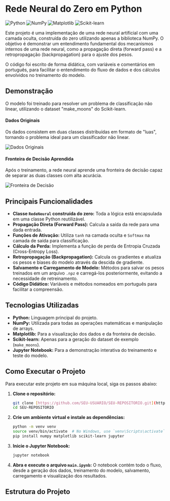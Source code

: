 # Rede Neural do Zero em Python

![Python](https://img.shields.io/badge/Python-3.10+-blue?logo=python&logoColor=yellow)
![NumPy](https://img.shields.io/badge/Numpy-1.24.3-blue?logo=numpy)
![Matplotlib](https://img.shields.io/badge/Matplotlib-3.7.1-orange?logo=matplotlib)
![Scikit-learn](https://img.shields.io/badge/scikit--learn-1.3.0-orange?logo=scikit-learn)

Este projeto é uma implementação de uma rede neural artificial com uma camada oculta, construída do zero utilizando apenas a biblioteca NumPy. O objetivo é demonstrar um entendimento fundamental dos mecanismos internos de uma rede neural, como a propagação direta (forward pass) e a retropropagação (backpropagation) para o ajuste dos pesos.

O código foi escrito de forma didática, com variáveis e comentários em português, para facilitar o entendimento do fluxo de dados e dos cálculos envolvidos no treinamento do modelo.

## Demonstração

O modelo foi treinado para resolver um problema de classificação não linear, utilizando o dataset "make_moons" do Scikit-learn.

#### Dados Originais
Os dados consistem em duas classes distribuídas em formato de "luas", tornando o problema ideal para um classificador não linear.

![Dados Originais](caminho/para/sua/imagem_dados.png)

#### Fronteira de Decisão Aprendida
Após o treinamento, a rede neural aprende uma fronteira de decisão capaz de separar as duas classes com alta acurácia.

![Fronteira de Decisão](caminho/para/sua/imagem_fronteira.png)

## Principais Funcionalidades

-   **Classe `RedeNeural` construída do zero:** Toda a lógica está encapsulada em uma classe Python reutilizável.
-   **Propagação Direta (Forward Pass):** Calcula a saída da rede para uma dada entrada.
-   **Funções de Ativação:** Utiliza `tanh` na camada oculta e `Softmax` na camada de saída para classificação.
-   **Cálculo da Perda:** Implementa a função de perda de Entropia Cruzada (Cross-Entropy Loss).
-   **Retropropagação (Backpropagation):** Calcula os gradientes e atualiza os pesos e biases do modelo através da descida de gradiente.
-   **Salvamento e Carregamento de Modelo:** Métodos para salvar os pesos treinados em um arquivo `.npz` e carregá-los posteriormente, evitando a necessidade de retreinamento.
-   **Código Didático:** Variáveis e métodos nomeados em português para facilitar a compreensão.

## Tecnologias Utilizadas

-   **Python:** Linguagem principal do projeto.
-   **NumPy:** Utilizada para todas as operações matemáticas e manipulação de arrays.
-   **Matplotlib:** Para a visualização dos dados e da fronteira de decisão.
-   **Scikit-learn:** Apenas para a geração do dataset de exemplo (`make_moons`).
-   **Jupyter Notebook:** Para a demonstração interativa do treinamento e teste do modelo.

## Como Executar o Projeto

Para executar este projeto em sua máquina local, siga os passos abaixo:

1.  **Clone o repositório:**
    ```bash
    git clone [https://github.com/SEU-USUARIO/SEU-REPOSITORIO.git](https://github.com/SEU-USUARIO/SEU-REPOSITORIO.git)
    cd SEU-REPOSITORIO
    ```

2.  **Crie um ambiente virtual e instale as dependências:**
    ```bash
    python -m venv venv
    source venv/bin/activate  # No Windows, use `venv\Scripts\activate`
    pip install numpy matplotlib scikit-learn jupyter
    ```

3.  **Inicie o Jupyter Notebook:**
    ```bash
    jupyter notebook
    ```

4.  **Abra e execute o arquivo `main.ipynb`:** O notebook contém todo o fluxo, desde a geração dos dados, treinamento do modelo, salvamento, carregamento e visualização dos resultados.

## Estrutura do Projeto
